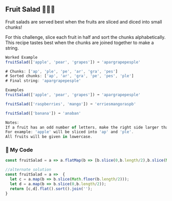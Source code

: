 ## Fruit Salad 🍇🍓🍎

Fruit salads are served best when the fruits are sliced and diced into small chunks!

For this challenge, slice each fruit in half and sort the chunks alphabetically. This recipe tastes best when the chunks are joined together to make a string.
```js
Worked Example
fruitSalad(['apple', 'pear', 'grapes']) ➞ 'apargrapepesple'

# Chunks: ['ap', 'ple', 'pe', 'ar', 'gra', 'pes']
# Sorted chunks: ['ap', 'ar', 'gra', 'pe', 'pes', 'ple']
# Final string: 'apargrapepesple'

Examples
fruitSalad(['apple', 'pear', 'grapes']) ➞ 'apargrapepesple'

fruitSalad(['raspberries', 'mango']) ➞ 'erriesmangoraspb'

fruitSalad(['banana']) ➞ 'anaban'

Notes:
If a fruit has an odd number of letters, make the right side larger than the left.
For example: 'apple' will be sliced into 'ap' and 'ple'.
All fruits will be given in lowercase.
```
### :cactus: My Code
```js
const fruitSalad = a => a.flatMap(b => [b.slice(0,b.length/2),b.slice(Math.floor(b.length/2,0))]).sort().join('');

//alternate solution
const fruitSalad = a =>  {
  let c = a.map(b => b.slice(Math.floor(b.length/2)));
  let d = a.map(b => b.slice(0,b.length/2));
  return [c,d].flat().sort().join('');
}
```
